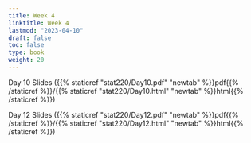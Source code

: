 ```yaml
---
title: Week 4 
linktitle: Week 4
lastmod: "2023-04-10"
draft: false  
toc: false  
type: book  
weight: 20
---
```



Day 10 Slides ({{% staticref "stat220/Day10.pdf" "newtab" %}}pdf{{% /staticref %}}/{{% staticref "stat220/Day10.html" "newtab" %}}html{{% /staticref %}})

Day 12 Slides ({{% staticref "stat220/Day12.pdf" "newtab" %}}pdf{{% /staticref %}}/{{% staticref "stat220/Day12.html" "newtab" %}}html{{% /staticref %}})

